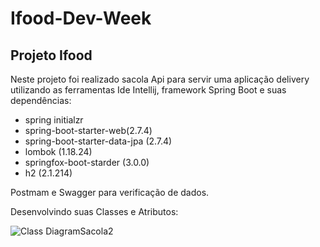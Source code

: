 # Ifood-Dev-Week
## Projeto Ifood

Neste projeto foi realizado sacola Api para servir uma aplicação delivery utilizando as ferramentas Ide Intellij, framework Spring Boot e suas dependências:
* spring initialzr
* spring-boot-starter-web(2.7.4)
* spring-boot-starter-data-jpa (2.7.4)
* lombok (1.18.24)
* springfox-boot-starder (3.0.0)
* h2 (2.1.214)

Postmam e Swagger para verificação de dados.

Desenvolvindo suas Classes e Atributos:

![Class DiagramSacola2](https://user-images.githubusercontent.com/106537496/193429723-23898171-08fb-47aa-a48e-0f25384739e2.png)




